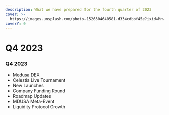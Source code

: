 ```yaml
---
description: What we have prepared for the fourth quarter of 2023
cover: >-
  https://images.unsplash.com/photo-1526304640581-d334cdbbf45e?ixid=MnwxMjA3fDB8MHxwaG90by1wYWdlfHx8fGVufDB8fHx8&ixlib=rb-1.2.1&auto=format&fit=crop&w=2970&q=80
coverY: 0
---
```


# Q4 2023

### Q4 2023

* Medusa DEX
* &#x20;Celestia Live Tournament
* New Launches
* Company Funding Round
* Roadmap Updates
* MDUSA Meta-Event
* Liquidity Protocol Growth

###

